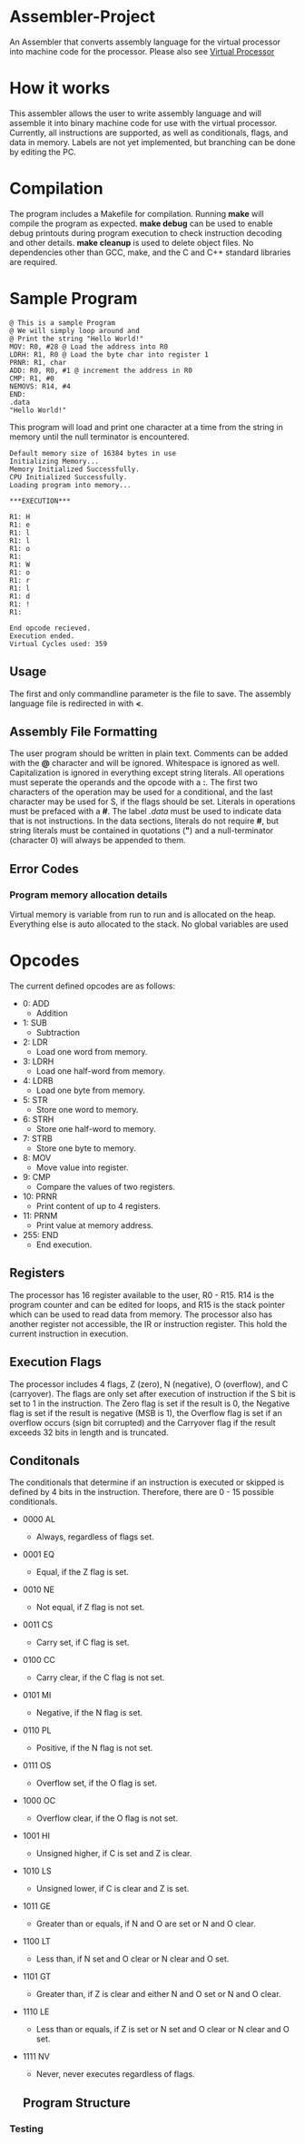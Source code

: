 # Assembler-Project
An Assembler that converts assembly language for the virtual processor into machine code for the processor.
Please also see [Virtual Processor](https://github.com/lucas-streanga/Processor-Project)

# How it works
This assembler allows the user to write assembly language and will assemble it into binary machine code for use with the virtual processor. 
Currently, all instructions are supported, as well as conditionals, flags, and data in memory. Labels are not yet implemented, but branching
can be done by editing the PC.

  # Compilation
  
  The program includes a Makefile for compilation. Running **make** will compile the program as expected. **make debug** can be used to enable debug printouts during program execution to check instruction decoding and other details. **make cleanup** is used to delete object files. No dependencies other than GCC, make, and the C and C++ standard libraries are required. 

# Sample Program
```
@ This is a sample Program
@ We will simply loop around and
@ Print the string "Hello World!"
MOV: R0, #28 @ Load the address into R0
LDRH: R1, R0 @ Load the byte char into register 1
PRNR: R1, char
ADD: R0, R0, #1 @ increment the address in R0
CMP: R1, #0
NEMOVS: R14, #4
END:
.data
"Hello World!"
```
This program will load and print one character at a time from the string in memory until the null terminator is encountered. 
```
Default memory size of 16384 bytes in use
Initializing Memory...
Memory Initialized Successfully.
CPU Initialized Successfully.
Loading program into memory...

***EXECUTION***

R1: H
R1: e
R1: l
R1: l
R1: o
R1:  
R1: W
R1: o
R1: r
R1: l
R1: d
R1: !
R1: 

End opcode recieved.
Execution ended.
Virtual Cycles used: 359
```

## Usage
The first and only commandline parameter is the file to save. The assembly language file is redirected in with **<**.

## Assembly File Formatting 
The user program should be written in plain text. Comments can be added with the **@** character
and will be ignored. Whitespace is ignored as well. Capitalization is ignored in everything except string literals. 
All operations must seperate the operands and the opcode
with a **:**. The first two characters of the operation may be used for a conditional, and the last character 
may be used for S, if the flags should be set. Literals in operations must be prefaced with a **#**. The label
*.data* must be used to indicate data that is not instructions. In the data sections, literals do not require
**#**, but string literals must be contained in quotations (**"**) and a null-terminator (character 0) will always be
appended to them.

## Error Codes


### Program memory allocation details
Virtual memory is variable from run to run and is allocated on the heap. Everything 
else is auto allocated to the stack. No global variables are used

# Opcodes
The current defined opcodes are as follows:
- 0: ADD
  - Addition
- 1: SUB
  - Subtraction
- 2: LDR
  - Load one word from memory.
- 3: LDRH
  - Load one half-word from memory.
- 4: LDRB
  - Load one byte from memory.
- 5: STR
  - Store one word to memory.
- 6: STRH
  - Store one half-word to memory.
- 7: STRB
  - Store one byte to memory.
- 8: MOV
  - Move value into register.
- 9: CMP
  - Compare the values of two registers.
- 10: PRNR
  - Print content of up to 4 registers.
- 11: PRNM
  - Print value at memory address.
- 255: END
   - End execution.
## Registers
The processor has 16 register available to the user, R0 - R15. R14 is the program counter and can be edited for loops, and R15 is the stack pointer
which can be used to read data from memory. The processor also has another register not accessible, the IR or instruction register. This hold the 
current instruction in execution. 

## Execution Flags
The processor includes 4 flags, Z (zero), N (negative), O (overflow), and C (carryover). The flags are only set after execution of instruction if the S bit is set to 1 in the instruction. 
The Zero flag is set if the result is 0, the Negative flag is set if the result is negative (MSB is 1), the Overflow flag is set if an overflow occurs (sign bit corrupted) and the Carryover flag if the result exceeds 32 bits in length and is truncated. 

## Conditonals
The conditionals that determine if an instruction is executed or skipped is defined by 4 bits in the instruction. Therefore, there are 0 - 15 possible 
conditionals.

- 0000  AL
  - Always, regardless of flags set.
- 0001  EQ
  - Equal, if the Z flag is set.
- 0010  NE
  - Not equal, if Z flag is not set.
- 0011  CS
  - Carry set, if C flag is set.
- 0100  CC
  - Carry clear, if the C flag is not set. 
- 0101  MI
  - Negative, if the N flag is set.
- 0110  PL
  - Positive, if the N flag is not set.
- 0111  OS
  - Overflow set, if the O flag is set.
- 1000  OC
  - Overflow clear, if the O flag is not set.
- 1001  HI
  - Unsigned higher, if C is set and Z is clear.
- 1010  LS
  - Unsigned lower, if C is clear and Z is set.
- 1011  GE
  - Greater than or equals, if N and O are set or N and O clear.
- 1100  LT
  - Less than, if N set and O clear or N clear and O set.
- 1101  GT
  - Greater than, if Z is clear and either N and O set or N and O clear.
- 1110  LE
  - Less than or equals, if Z is set or N set and O clear or N clear and O set.
- 1111  NV
  - Never, never executes regardless of flags.
  
  ## Program Structure
  
  
### Testing

  



